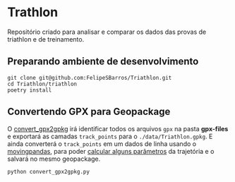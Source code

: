 # Trathlon

Repositório criado para analisar e comparar os dados das provas de triathlon e de treinamento.


## Preparando ambiente de desenvolvimento

```commandline
git clone git@github.com:FelipeSBarros/Triathlon.git
cd Triathlon/triathlon
poetry install
```

## Convertendo GPX para Geopackage

O [convert_gpx2gpkg](./convert_gpx2gpkg.py) irá identificar todos os arquivos `gpx` na pasta **gpx-files** e exportará as camadas `track_points` para o `./data/Triathlon.gpkg`. E ainda converterá o `track_points` em um dados de linha usando o [movingpandas](https://movingpandas.readthedocs.io/en/main/), para poder [calcular alguns parâmetros](convert_gpx2gpkg.py#L55) da trajetória e o salvará no mesmo geopackage.
```commandline
python convert_gpx2gpkg.py
```

